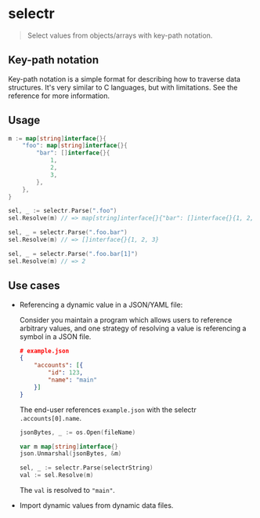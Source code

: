 # selectr

> Select values from objects/arrays with key-path notation.

## Key-path notation

Key-path notation is a simple format for describing how to traverse data structures. It's very similar to C languages, but with limitations. See the reference for more information.

## Usage

```go
m := map[string]interface{}{
    "foo": map[string]interface{}{
        "bar": []interface{}{
            1,
            2,
            3,
        },
    },
}

sel, _ := selectr.Parse(".foo")
sel.Resolve(m) // => map[string]interface{}{"bar": []interface{}{1, 2, 3}}

sel, _ = selectr.Parse(".foo.bar")
sel.Resolve(m) // => []interface{}{1, 2, 3}

sel, _ = selectr.Parse(".foo.bar[1]")
sel.Resolve(m) // => 2
```

## Use cases

- Referencing a dynamic value in a JSON/YAML file:

  Consider you maintain a program which allows users to reference arbitrary values, and one strategy of resolving a value is referencing a symbol in a JSON file.

  ```json
  # example.json
  {
      "accounts": [{
          "id": 123,
          "name": "main"
      }]
  }
  ```

  The end-user references `example.json` with the selectr `.accounts[0].name`.

  ```go
  jsonBytes, _ := os.Open(fileName)

  var m map[string]interface{}
  json.Unmarshal(jsonBytes, &m)

  sel, _ := selectr.Parse(selectrString)
  val := sel.Resolve(m)
  ```

  The `val` is resolved to `"main"`.

- Import dynamic values from dynamic data files.
